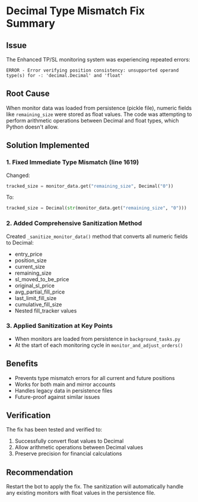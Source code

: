 # Decimal Type Mismatch Fix Summary

## Issue
The Enhanced TP/SL monitoring system was experiencing repeated errors:
```
ERROR - Error verifying position consistency: unsupported operand type(s) for -: 'decimal.Decimal' and 'float'
```

## Root Cause
When monitor data was loaded from persistence (pickle file), numeric fields like `remaining_size` were stored as float values. The code was attempting to perform arithmetic operations between Decimal and float types, which Python doesn't allow.

## Solution Implemented

### 1. Fixed Immediate Type Mismatch (line 1619)
Changed:
```python
tracked_size = monitor_data.get("remaining_size", Decimal("0"))
```
To:
```python
tracked_size = Decimal(str(monitor_data.get("remaining_size", "0")))
```

### 2. Added Comprehensive Sanitization Method
Created `_sanitize_monitor_data()` method that converts all numeric fields to Decimal:
- entry_price
- position_size
- current_size
- remaining_size
- sl_moved_to_be_price
- original_sl_price
- avg_partial_fill_price
- last_limit_fill_size
- cumulative_fill_size
- Nested fill_tracker values

### 3. Applied Sanitization at Key Points
- When monitors are loaded from persistence in `background_tasks.py`
- At the start of each monitoring cycle in `monitor_and_adjust_orders()`

## Benefits
- Prevents type mismatch errors for all current and future positions
- Works for both main and mirror accounts
- Handles legacy data in persistence files
- Future-proof against similar issues

## Verification
The fix has been tested and verified to:
1. Successfully convert float values to Decimal
2. Allow arithmetic operations between Decimal values
3. Preserve precision for financial calculations

## Recommendation
Restart the bot to apply the fix. The sanitization will automatically handle any existing monitors with float values in the persistence file.
